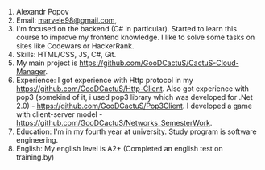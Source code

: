 1. Alexandr Popov
2. Email: marvele98@gmail.com, 
3. I'm focused on the backend (C# in particular). Started to learn this course to improve my frontend knowledge. I like to solve some tasks on sites like Codewars or HackerRank.
4. Skills: HTML/CSS, JS, C#, Git.
5. My main project is https://github.com/GooDCactuS/CactuS-Cloud-Manager.
6. Experience: I got experience with Http protocol in my https://github.com/GooDCactuS/Http-Client. Also got experience with pop3 (somekind of it, i used pop3 library which was developed for .Net 2.0) - https://github.com/GooDCactuS/Pop3Client. I developed a game with client-server model - https://github.com/GooDCactuS/Networks_SemesterWork.
7. Education: I'm in my fourth year at university. Study program is software engineering.
8. English: My english level is A2+ (Completed an english test on training.by)
